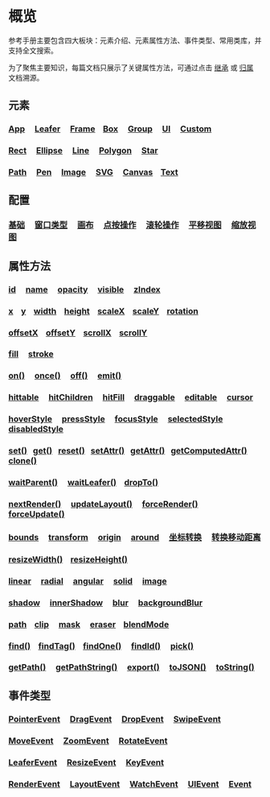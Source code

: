 # 概览

参考手册主要包含四大板块：元素介绍、元素属性方法、事件类型、常用类库，并支持全文搜索。

为了聚焦主要知识，每篇文档只展示了关键属性方法，可通过点击 [继承](/reference/display/Rect.md#继承) 或 [归属](/reference/property/fill.md#归属) 文档溯源。

## 元素

### [App](/reference/display/App) &nbsp; &nbsp; [Leafer](/reference/display/Leafer) &nbsp; &nbsp; [Frame](/reference/display/Frame) &nbsp; &nbsp;[Box](/reference/display/Box) &nbsp; &nbsp; [Group](/reference/display/Group) &nbsp; &nbsp; [UI](/reference/display/UI) &nbsp; &nbsp; [Custom](/reference/display/custom/base/register.md)

### [Rect](/reference/display/Rect) &nbsp; &nbsp; [Ellipse](/reference/display/Ellipse) &nbsp; &nbsp; [Line](/reference/display/Line) &nbsp; &nbsp; [Polygon](/reference/display/Polygon) &nbsp; &nbsp; [Star](/reference/display/Star)

### [Path](/reference/display/Path) &nbsp; &nbsp; [Pen](/reference/display/Pen) &nbsp; &nbsp; [Image](/reference/display/Image) &nbsp; &nbsp; [SVG](/reference/display/SVG) &nbsp; &nbsp; [Canvas](/reference/display/Canvas) &nbsp; &nbsp;[Text](/reference/display/Text)

## 配置

### [基础](/reference/config/app/base.md) &nbsp; &nbsp; [窗口类型](/reference/config/app/type.md) &nbsp; &nbsp; [画布](/reference/config/app/canvas.md) &nbsp; &nbsp; [点按操作](/reference/config/app/pointer.md) &nbsp; &nbsp; [滚轮操作](/reference/config/app/wheel.md) &nbsp; &nbsp; [平移视图](/reference/config/app/move.md) &nbsp; &nbsp; [缩放视图](/reference/config/app/zoom.md) &nbsp; &nbsp;

## 属性方法

### [id](/reference/property/layer) &nbsp; &nbsp; [name](/reference/property/layer) &nbsp; &nbsp; [opacity](/reference/property/layer#opacity-number) &nbsp; &nbsp; [visible](/reference/property/layer#visible-boolean-number) &nbsp; &nbsp; [zIndex](/reference/property/layer#zindex-number) &nbsp; &nbsp;

### [x](/reference/property/layout) &nbsp; &nbsp;[y](/reference/property/layout) &nbsp; &nbsp;[width](/reference/property/layout#width-number) &nbsp; &nbsp;[height](/reference/property/layout#height-number) &nbsp; &nbsp;[scaleX](/reference/property/layout#scalex-number) &nbsp; &nbsp;[scaleY](/reference/property/layout#scaley-number) &nbsp; &nbsp;[rotation](/reference/property/layout#rotation-number)

### [offsetX](/reference/property/layout#偏移属性) &nbsp; &nbsp;[offsetY](/reference/property/layout#偏移属性) &nbsp; &nbsp;[scrollX](/reference/display/Box.md#滚动属性) &nbsp; &nbsp;[scrollY](/reference/display/Box.md#滚动属性)

### [fill](/reference/property/fill) &nbsp; &nbsp; [stroke](/reference/property/stroke)

### [on()](/reference/property/on) &nbsp; &nbsp; [once()](/reference/property/on) &nbsp; &nbsp; [off()](/reference/property/off) &nbsp; &nbsp; [emit()](/reference/property/emit)

### [hittable](/reference/property/hit) &nbsp; &nbsp; [hitChildren](/reference/property/hit) &nbsp; &nbsp; [hitFill](/reference/property/hit#hitfill-ihittype) &nbsp; &nbsp; [draggable](/reference/property/draggable) &nbsp; &nbsp; [editable](/reference/property/editable) &nbsp; &nbsp; [cursor](/reference/property/cursor)

### [hoverStyle](/reference/property/state/hover) &nbsp; &nbsp; [pressStyle](/reference/property/state/press) &nbsp; &nbsp; [focusStyle](/reference/property/state/focus) &nbsp; &nbsp; [selectedStyle](/reference/property/state/selected) &nbsp; &nbsp; [disabledStyle](/reference/property/state/disabled)

### [set()](/reference/property/data)&nbsp; &nbsp;[get()](/reference/property/data)&nbsp; &nbsp;[reset()](/reference/property/data)&nbsp; &nbsp;[setAttr()](/reference/property/data)&nbsp; &nbsp;[getAttr()](/reference/property/data)&nbsp; &nbsp;[getComputedAttr()](/reference/property/data) &nbsp; &nbsp; [clone()](/reference/property/data#clone-ui)

### [waitParent()](/reference/property/layer#waitparent-item-function-bind-object) &nbsp; &nbsp; [waitLeafer()](/reference/property/layer#waitleafer-item-function-bind-object) &nbsp; &nbsp;[dropTo()](/reference/property/layer#dropto-parent-group-index-number)

### [nextRender()](/reference/property/layer#nextrender-item-function-bind-object) &nbsp; &nbsp; [updateLayout()](/reference/property/layout#updatelayout) &nbsp; &nbsp; [forceRender()](/reference/property/layer#forcerender) &nbsp; &nbsp; [forceUpdate()](/reference/property/layer#forceupdate-attrname-string)

### [bounds](/reference/property/bounds) &nbsp; &nbsp; [transform](/reference/property/transform) &nbsp; &nbsp; [origin](/reference/property/origin) &nbsp; &nbsp; [around](/reference/property/around) &nbsp; &nbsp; [坐标转换](/reference/property/point/) &nbsp; &nbsp; [转换移动距离](/reference/property/point/index.md#转换移动距离)

### [resizeWidth()](/reference/property/resize) &nbsp; &nbsp;[resizeHeight()](/reference/property/resize)

### [linear](/reference/property/paint/linear) &nbsp; &nbsp; [radial](/reference/property/paint/radial) &nbsp; &nbsp; [angular](/reference/property/paint/angular) &nbsp; &nbsp; [solid](/reference/property/paint/solid) &nbsp; &nbsp; [image](/reference/property/paint/image)

### [shadow](/reference/property/shadow) &nbsp; &nbsp; [innerShadow](/reference/property/innerShadow) &nbsp; &nbsp; [blur](/reference/property/blur) &nbsp; &nbsp; [backgroundBlur](/reference/property/backgroundBlur)

### [path](/reference/property/path.md) &nbsp; &nbsp;[clip](/reference/property/clip) &nbsp; &nbsp; [mask](/reference/property/mask) &nbsp; &nbsp; [eraser](/reference/property/eraser) &nbsp; &nbsp;[blendMode](/reference/property/blendMode)

### [find()](/reference/property/find.md) &nbsp; &nbsp;[findTag()](/reference/property/find.md) &nbsp; &nbsp;[findOne()](/reference/property/findOne.md) &nbsp; &nbsp; [findId()](/reference/property/findOne.md) &nbsp; &nbsp; [pick()](/reference/property/pick.md)

### [getPath()](/reference/property/getPath.md) &nbsp; &nbsp; [getPathString()](/reference/property/getPathString.md) &nbsp; &nbsp; [export()](/reference/property/export.md) &nbsp; &nbsp; [toJSON()](/reference/property/json.md) &nbsp; &nbsp; [toString()](/reference/property/json.md#tostring-string)

## 事件类型

### [PointerEvent](/reference/event/ui/Pointer) &nbsp; &nbsp; [DragEvent](/reference/event/ui/Drag) &nbsp; &nbsp; [DropEvent](/reference/event/ui/Drop) &nbsp; &nbsp; [SwipeEvent](/reference/event/ui/Swipe)

### [MoveEvent](/reference/event/ui/Move) &nbsp; &nbsp; [ZoomEvent](/reference/event/ui/Zoom) &nbsp; &nbsp; [RotateEvent](/reference/event/ui/Rotate)

### [LeaferEvent](/reference/event/basic/Leafer) &nbsp; &nbsp; [ResizeEvent](/reference/event/basic/Resize) &nbsp; &nbsp; [KeyEvent](/reference/event/ui/Key)

### [RenderEvent](/reference/event/basic/Render) &nbsp; &nbsp; [LayoutEvent](/reference/event/basic/Layout) &nbsp; &nbsp; [WatchEvent](/reference/event/basic/Watch) &nbsp; &nbsp; [UIEvent](/reference/event/ui/UIEvent) &nbsp; &nbsp; [Event](/reference/event/basic/Event)
